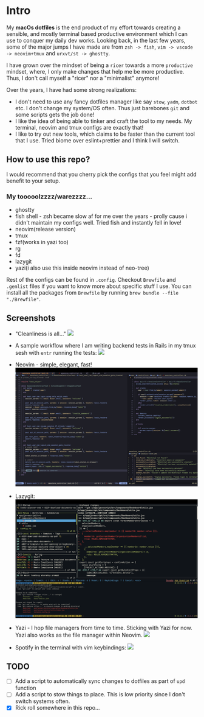 # Intro

My **macOs dotfiles** is the end product of my effort towards creating a sensible, and mostly terminal based productive environment which I can use to conquer my daily dev works. Looking back, in the last few years, some of the major jumps I have made are from `zsh -> fish`, `vim -> vscode -> neovim+tmux` and `urxvt/st -> ghostty`.

I have grown over the mindset of being a `ricer` towards a more `productive` mindset, where, I only make changes that help me be more productive. Thus, I don't call myself a "ricer" nor a "minimalist" anymore!

Over the years, I have had some strong realizations:
- I don't need to use any fancy dotfiles manager like say `stow`, `yadm`, `dotbot` etc. I don't change my system/OS often. Thus just barebones `git` and some scripts gets the job done!
- I like the idea of being able to tinker and craft the tool to my needs. My terminal, neovim and tmux configs are exactly that!
- I like to try out new tools, which claims to be faster than the current tool that I use. Tried biome over eslint+prettier and I think I will switch.

## How to use this repo?

I would recommend that you cherry pick the configs that you feel might add benefit to your setup.

### My tooooolzzzz/warezzzz...

- ghostty
- fish shell - zsh became slow af for me over the years - prolly cause i didn't maintain my configs well. Tried fish and instantly fell in love!
- neovim(release version)
- tmux
- fzf(works in yazi too)
- rg
- fd
- lazygit
- yazi(i also use this inside neovim instead of neo-tree)

Rest of the configs can be found in `.config`. Checkout `Brewfile`  and `.gemlist` files if you want to know more about specific stuff I use. You can install all the packages from `Brewfile` by running `brew bundle --file "./Brewfile"`.

## Screenshots

- "Cleanliness is all..."
![](images/home.png)

- A sample workflow where I am writing backend tests in Rails in my tmux sesh with `entr` running the tests:
![](images/workflow.gif)

- Neovim - simple, elegant, fast!
![](images/neovim.png)

- Lazygit:
![](images/lazygit.png)

- Yazi - I hop file managers from time to time. Sticking with Yazi for now. Yazi also works as the file manager within Neovim.
![](images/yazi.png)

- Spotify in the terminal with vim keybindings:
![](images/spotify.png)

## TODO

- [ ] Add a script to automatically sync changes to dotfiles as part of `upd` function
- [ ] Add a script to stow things to place. This is low priority since I don't switch systems often.
- [x] Rick roll somewhere in this repo...
